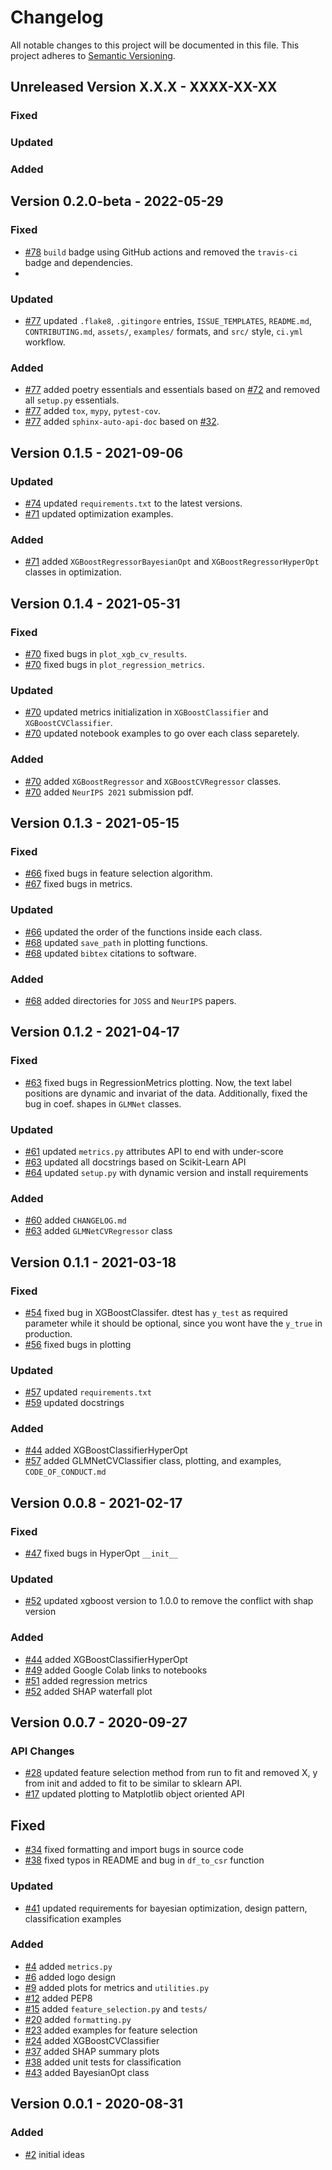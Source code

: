 # Changelog
All notable changes to this project will be documented in this file.
This project adheres to [Semantic Versioning](http://semver.org/).

## Unreleased Version X.X.X - XXXX-XX-XX

### Fixed

### Updated

### Added

## Version 0.2.0-beta - 2022-05-29

### Fixed
- [#78](https://github.com/slickml/slick-ml/pull/78) `build` badge using GitHub actions and removed the `travis-ci` badge and dependencies.
- 
### Updated
- [#77](https://github.com/slickml/slick-ml/pull/77) updated `.flake8`, `.gitingore` entries, `ISSUE_TEMPLATES`, `README.md`, `CONTRIBUTING.md`, `assets/`, `examples/` formats, and `src/` style, `ci.yml` workflow.

### Added
- [#77](https://github.com/slickml/slick-ml/pull/77) added poetry essentials and essentials based on [#72](https://github.com/slickml/slick-ml/pull/72) and removed all `setup.py` essentials.
- [#77](https://github.com/slickml/slick-ml/pull/77) added `tox`, `mypy`, `pytest-cov`.
- [#77](https://github.com/slickml/slick-ml/pull/77) added `sphinx-auto-api-doc` based on [#32](https://github.com/slickml/slick-ml/pull/32). 


## Version 0.1.5 - 2021-09-06

### Updated
- [#74](https://github.com/slickml/slick-ml/pull/74) updated `requirements.txt` to the latest versions.
- [#71](https://github.com/slickml/slick-ml/pull/71) updated optimization examples.

### Added
- [#71](https://github.com/slickml/slick-ml/pull/71) added `XGBoostRegressorBayesianOpt` and `XGBoostRegressorHyperOpt` classes in optimization. 

## Version 0.1.4 - 2021-05-31

### Fixed
- [#70](https://github.com/slickml/slick-ml/pull/70) fixed bugs in `plot_xgb_cv_results`. 
- [#70](https://github.com/slickml/slick-ml/pull/70) fixed bugs in `plot_regression_metrics`. 

### Updated
- [#70](https://github.com/slickml/slick-ml/pull/70) updated metrics initialization in `XGBoostClassifier` and `XGBoostCVClassifier`.
- [#70](https://github.com/slickml/slick-ml/pull/70) updated notebook examples to go over each class separetely.

### Added
- [#70](https://github.com/slickml/slick-ml/pull/70) added `XGBoostRegressor` and `XGBoostCVRegressor` classes.
- [#70](https://github.com/slickml/slick-ml/pull/70) added `NeurIPS 2021` submission pdf.


## Version 0.1.3 - 2021-05-15

### Fixed
- [#66](https://github.com/slickml/slick-ml/pull/66) fixed bugs in feature selection algorithm. 
- [#67](https://github.com/slickml/slick-ml/pull/67) fixed bugs in metrics. 

### Updated
- [#66](https://github.com/slickml/slick-ml/pull/66) updated the order of the functions inside each class.
- [#68](https://github.com/slickml/slick-ml/pull/68) updated `save_path` in plotting functions.
- [#68](https://github.com/slickml/slick-ml/pull/68) updated `bibtex` citations to software.

### Added
- [#68](https://github.com/slickml/slick-ml/pull/68) added directories for `JOSS` and `NeurIPS` papers.


## Version 0.1.2 - 2021-04-17

### Fixed
- [#63](https://github.com/slickml/slick-ml/pull/63) fixed bugs in RegressionMetrics plotting. Now, the text label positions are dynamic and invariat of the data. Additionally, fixed the bug in coef. shapes in `GLMNet` classes. 

### Updated
- [#61](https://github.com/slickml/slick-ml/pull/61) updated `metrics.py` attributes API to end with under-score
- [#63](https://github.com/slickml/slick-ml/pull/63) updated all docstrings based on Scikit-Learn API
- [#64](https://github.com/slickml/slick-ml/pull/64) updated `setup.py` with dynamic version and install requirements

### Added
- [#60](https://github.com/slickml/slick-ml/pull/60) added `CHANGELOG.md`
- [#63](https://github.com/slickml/slick-ml/pull/63) added `GLMNetCVRegressor` class

## Version 0.1.1 - 2021-03-18

### Fixed
- [#54](https://github.com/slickml/slick-ml/pull/54) fixed bug in XGBoostClassifer. dtest has `y_test` as required parameter while it should be optional, since you wont have the `y_true` in production.
- [#56](https://github.com/slickml/slick-ml/pull/56) fixed bugs in plotting

### Updated
- [#57](https://github.com/slickml/slick-ml/pull/57) updated `requirements.txt`
- [#59](https://github.com/slickml/slick-ml/pull/59) updated docstrings

### Added
- [#44](https://github.com/slickml/slick-ml/pull/44) added XGBoostClassifierHyperOpt
- [#57](https://github.com/slickml/slick-ml/pull/57) added GLMNetCVClassifier class, plotting, and examples, `CODE_OF_CONDUCT.md`

## Version 0.0.8 - 2021-02-17

### Fixed
- [#47](https://github.com/slickml/slick-ml/pull/47) fixed bugs in HyperOpt `__init__`

### Updated
- [#52](https://github.com/slickml/slick-ml/pull/52) updated xgboost version to 1.0.0 to remove the conflict with shap version

### Added
- [#44](https://github.com/slickml/slick-ml/pull/44) added XGBoostClassifierHyperOpt
- [#49](https://github.com/slickml/slick-ml/pull/49) added Google Colab links to notebooks
- [#51](https://github.com/slickml/slick-ml/pull/51) added regression metrics
- [#52](https://github.com/slickml/slick-ml/pull/52) added SHAP waterfall plot


## Version 0.0.7 - 2020-09-27

### API Changes
- [#28](https://github.com/slickml/slick-ml/pull/28) updated feature selection method from run to fit and removed X, y from init and added to fit to be similar to sklearn API.
- [#17](https://github.com/slickml/slick-ml/pull/17) updated plotting to Matplotlib object oriented API

## Fixed
- [#34](https://github.com/slickml/slick-ml/pull/34) fixed formatting and import bugs in source code
- [#38](https://github.com/slickml/slick-ml/pull/38) fixed typos in README and bug in `df_to_csr` function

### Updated
- [#41](https://github.com/slickml/slick-ml/pull/41) updated requirements for bayesian optimization, design pattern, classification examples

### Added
- [#4](https://github.com/slickml/slick-ml/pull/4) added `metrics.py`
- [#6](https://github.com/slickml/slick-ml/pull/6) added logo design
- [#9](https://github.com/slickml/slick-ml/pull/9) added plots for metrics and `utilities.py`
- [#12](https://github.com/slickml/slick-ml/pull/12) added PEP8
- [#15](https://github.com/slickml/slick-ml/pull/15) added `feature_selection.py` and `tests/`
- [#20](https://github.com/slickml/slick-ml/pull/20) added `formatting.py`
- [#23](https://github.com/slickml/slick-ml/pull/23) added examples for feature selection
- [#24](https://github.com/slickml/slick-ml/pull/24) added XGBoostCVClassifier
- [#37](https://github.com/slickml/slick-ml/pull/37) added SHAP summary plots
- [#38](https://github.com/slickml/slick-ml/pull/38) added unit tests for classification
- [#43](https://github.com/slickml/slick-ml/pull/43) added BayesianOpt class


## Version 0.0.1 - 2020-08-31
### Added
- [#2](https://github.com/slickml/slick-ml/pull/2) initial ideas
